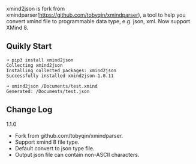 



xmind2json is fork from xmindparser(https://github.com/tobyqin/xmindparser), a tool to help you convert xmind file to programmable data type, e.g. json, xml.
Now support XMind 8.

Quikly Start
-------------
    ➜ pip3 install xmind2json
    Collecting xmind2json
    Installing collected packages: xmind2json
    Successfully installed xmind2json-1.0.11

    ➜ xmind2json /Documents/test.xmind
    Generated: /Documents/test.json


Change Log
----------



1.1.0

- Fork from github.com/tobyqin/xmindparser.
- Support xmind 8 file type.
- Default convert to json type file.
- Output json file can contain non-ASCII characters.
